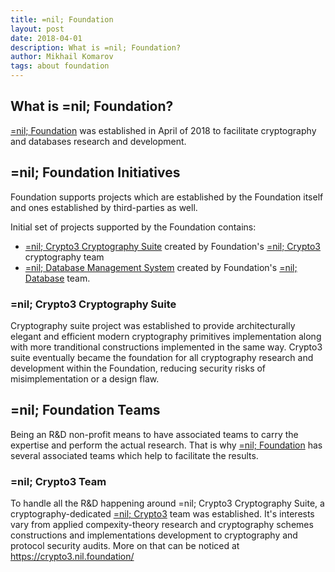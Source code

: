 ```yaml
---
title: =nil; Foundation
layout: post
date: 2018-04-01
description: What is =nil; Foundation?
author: Mikhail Komarov
tags: about foundation
---
```


## What is =nil; Foundation?

[=nil; Foundation](https://nil.foundation) was established in April of 2018 
to facilitate cryptography and databases research and development.

## =nil; Foundation Initiatives

Foundation supports projects which are established by the Foundation itself and
ones established by third-parties as well.

Initial set of projects supported by the Foundation contains:
* [=nil; Crypto3 Cryptography Suite](https://crypto3.nil.foundation/projects/crypto3) 
created by Foundation's [=nil; Crypto3](https://crypto3.nil.foundation) cryptography 
team
* [=nil; Database Management System](https://dbms.nil.foundation) created
by Foundation's [=nil; Database](https://database.nil.foundation) team.

### =nil; Crypto3 Cryptography Suite

Cryptography suite project was established to provide architecturally elegant
and efficient modern cryptography primitives implementation along with more
tranditional constructions implemented in the same way. Crypto3 suite eventually 
became the foundation for all cryptography research and development within the
Foundation, reducing security risks of misimplementation or a design flaw.

## =nil; Foundation Teams

Being an R&D non-profit means to have associated teams to carry the expertise and
perform the actual research. That is why [=nil; Foundation](https://nil.foundation) 
has several associated teams which help to facilitate the results.

### =nil; Crypto3 Team

To handle all the R&D happening around =nil; Crypto3 Cryptography Suite, a
cryptography-dedicated [=nil; Crypto3](https://crypto3.nil.foundation) team was 
established. It's interests vary from applied compexity-theory research and 
cryptography schemes constructions and implementations development to
cryptography and protocol security audits. More on that can be noticed at
https://crypto3.nil.foundation/
